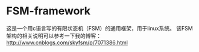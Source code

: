 # FSM-framework
这是一个用c语言写的有限状态机（FSM）的通用框架，用于linux系统。
该FSM架构的相关说明可以参考一下我的博客：
http://www.cnblogs.com/skyfsm/p/7071386.html
